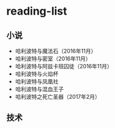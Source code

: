 # reading-list

## 小说

* 哈利波特与魔法石（2016年11月）
* 哈利波特与密室（2016年11月）
* 哈利波特与阿兹卡班囚徒（2016年11月）
* 哈利波特与火焰杯
* 哈利波特与凤凰社
* 哈利波特与混血王子
* 哈利波特之死亡圣器（2017年2月）

## 技术

